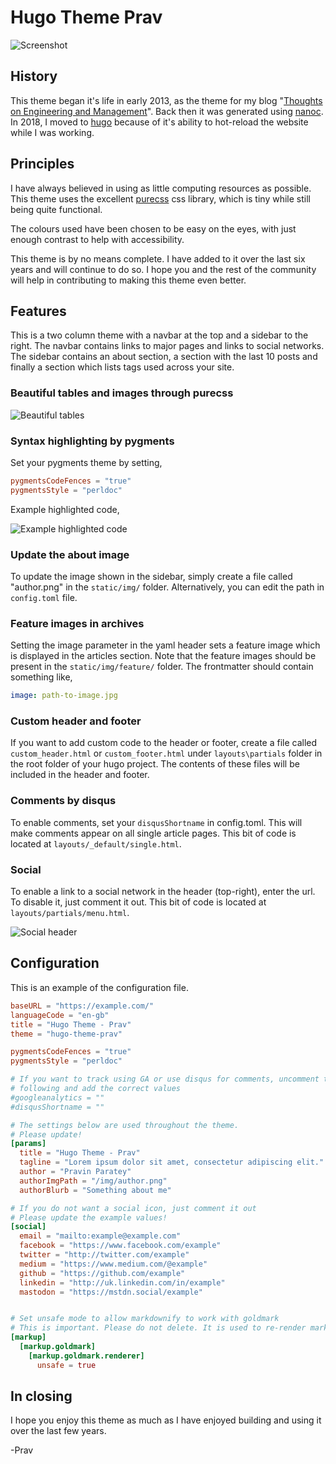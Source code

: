 # Hugo Theme Prav

![Screenshot](https://raw.githubusercontent.com/pravin/hugo-theme-prav/master/images/screenshot.png)

## History

This theme began it's life in early 2013, as the theme for my blog "[Thoughts on Engineering and Management](https://cto.me.uk)". Back then it was generated using [nanoc](https://nanoc.ws/). In 2018, I moved to [hugo](https://gohugo.io/) because of it's ability to hot-reload the website while I was working.

## Principles

I have always believed in using as little computing resources as possible. This theme uses the excellent [purecss](https://purecss.io/) css library, which is tiny while still being quite functional.

The colours used have been chosen to be easy on the eyes, with just enough contrast to help with accessibility.

This theme is by no means complete. I have added to it over the last six years and will continue to do so. I hope you and the rest of the community will help in contributing to making this theme even better.

## Features

This is a two column theme with a navbar at the top and a sidebar to the right. The navbar contains links to major pages and links to social networks. The sidebar contains an about section, a section with the last 10 posts and finally a section which lists tags used across your site.

### Beautiful tables and images through purecss

![Beautiful tables](https://raw.githubusercontent.com/pravin/hugo-theme-prav/master/images/table.png)

### Syntax highlighting by pygments

Set your pygments theme by setting,

```toml
pygmentsCodeFences = "true"
pygmentsStyle = "perldoc"
```

Example highlighted code,

![Example highlighted code](https://raw.githubusercontent.com/pravin/hugo-theme-prav/master/images/code.png)

### Update the about image

To update the image shown in the sidebar, simply create a file called "author.png" in the `static/img/` folder. Alternatively, you can edit the path in `config.toml` file.

### Feature images in archives

Setting the image parameter in the yaml header sets a feature image which is displayed in the articles section. Note that the feature images should be present in the `static/img/feature/` folder. The frontmatter should contain something like,

```yaml
image: path-to-image.jpg
```

### Custom header and footer

If you want to add custom code to the header or footer, create a file called `custom_header.html` or `custom_footer.html` under `layouts\partials` folder in the root folder of your hugo project. The contents of these files will be included in the header and footer.

### Comments by disqus

To enable comments, set your `disqusShortname` in config.toml. This will make comments appear on all single article pages. This bit of code is located at `layouts/_default/single.html`.

### Social

To enable a link to a social network in the header (top-right), enter the url. To disable it, just comment it out. This bit of code is located at `layouts/partials/menu.html`.

![Social header](https://raw.githubusercontent.com/pravin/hugo-theme-prav/master/images/social.png)

## Configuration

This is an example of the configuration file.

```toml
baseURL = "https://example.com/"
languageCode = "en-gb"
title = "Hugo Theme - Prav"
theme = "hugo-theme-prav"

pygmentsCodeFences = "true"
pygmentsStyle = "perldoc"

# If you want to track using GA or use disqus for comments, uncomment the
# following and add the correct values
#googleanalytics = ""
#disqusShortname = ""

# The settings below are used throughout the theme.
# Please update!
[params]
  title = "Hugo Theme - Prav"
  tagline = "Lorem ipsum dolor sit amet, consectetur adipiscing elit."
  author = "Pravin Paratey"
  authorImgPath = "/img/author.png"
  authorBlurb = "Something about me"

# If you do not want a social icon, just comment it out
# Please update the example values!
[social]
  email = "mailto:example@example.com"
  facebook = "https://www.facebook.com/example"
  twitter = "http://twitter.com/example"
  medium = "https://www.medium.com/@example"
  github = "https://github.com/example"
  linkedin = "http://uk.linkedin.com/in/example"
  mastodon = "https://mstdn.social/example"


# Set unsafe mode to allow markdownify to work with goldmark
# This is important. Please do not delete. It is used to re-render markdown
[markup]
  [markup.goldmark]
    [markup.goldmark.renderer]
      unsafe = true
```

## In closing

I hope you enjoy this theme as much as I have enjoyed building and using it over the last few years.

-Prav

